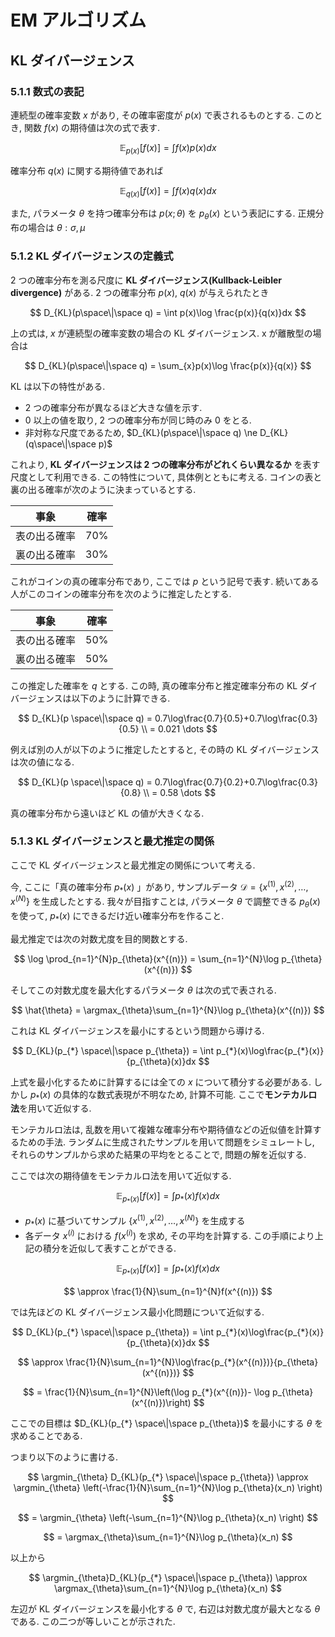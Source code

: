 # EM アルゴリズム

## KL ダイバージェンス

### 5.1.1 数式の表記

連続型の確率変数 $x$ があり, その確率密度が $p(x)$ で表されるものとする.
このとき, 関数 $f(x)$ の期待値は次の式で表す.

$$
\mathbb{E}_{p(x)}[f(x)] = \int f(x)p(x)dx
$$

確率分布 $q(x)$ に関する期待値であれば

$$
\mathbb{E}_{q(x)}[f(x)] = \int f(x)q(x)dx
$$

また, パラメータ $\theta$ を持つ確率分布は $p(x;\theta)$ を $p_\theta (x)$ という表記にする.
正規分布の場合は $\theta: \sigma, \mu$

### 5.1.2 KL ダイバージェンスの定義式

2 つの確率分布を測る尺度に **KL ダイバージェンス(Kullback-Leibler divergence)** がある.
2 つの確率分布 $p(x)$, $q(x)$ が与えられたとき

$$
D_{KL}(p\space\|\space q) = \int p(x)\log \frac{p(x)}{q(x)}dx
$$

上の式は, $x$ が連続型の確率変数の場合の KL ダイバージェンス. x が離散型の場合は

$$
D_{KL}(p\space\|\space q) = \sum_{x}p(x)\log \frac{p(x)}{q(x)}
$$

KL は以下の特性がある.

- 2 つの確率分布が異なるほど大きな値を示す.
- 0 以上の値を取り, 2 つの確率分布が同じ時のみ 0 をとる.
- 非対称な尺度であるため, $D_{KL}(p\space\|\space q) \ne D_{KL}(q\space\|\space p)$

これより, **KL ダイバージェンスは 2 つの確率分布がどれくらい異なるか** を表す尺度として利用できる.
この特性について, 具体例とともに考える.
コインの表と裏の出る確率が次のように決まっているとする.

| 事象         | 確率  |
| ------------ | ----- |
| 表の出る確率 | $70$% |
| 裏の出る確率 | $30$% |

これがコインの真の確率分布であり, ここでは $p$ という記号で表す. 続いてある人がこのコインの確率分布を次のように推定したとする.

| 事象         | 確率  |
| ------------ | ----- |
| 表の出る確率 | $50$% |
| 裏の出る確率 | $50$% |

この推定した確率を $q$ とする. この時, 真の確率分布と推定確率分布の KL ダイバージェンスは以下のように計算できる.

$$
D_{KL}(p \space\|\space q) = 0.7\log\frac{0.7}{0.5}+0.7\log\frac{0.3}{0.5} \\
= 0.021 \dots
$$

例えば別の人が以下のように推定したとすると, その時の KL ダイバージェンスは次の値になる.

$$
D_{KL}(p \space\|\space q) = 0.7\log\frac{0.7}{0.2}+0.7\log\frac{0.3}{0.8} \\
= 0.58 \dots
$$

真の確率分布から遠いほど KL の値が大きくなる.

### 5.1.3 KL ダイバージェンスと最尤推定の関係

ここで KL ダイバージェンスと最尤推定の関係について考える.

今, ここに「真の確率分布 $p_{*}(x)$ 」があり, サンプルデータ $\mathcal{D} = \lbrace{x^{(1)}, x^{(2)}, \dots , x^{(N)}}\rbrace$ を生成したとする.
我々が目指すことは, パラメータ $\theta$ で調整できる $p_{\theta}(x)$ を使って, $p_{*}(x)$ にできるだけ近い確率分布を作ること.

最尤推定では次の対数尤度を目的関数とする.

$$
\log \prod_{n=1}^{N}p_{\theta}(x^{(n)}) = \sum_{n=1}^{N}\log p_{\theta}(x^{(n)})
$$

そしてこの対数尤度を最大化するパラメータ $\theta$ は次の式で表される.

$$
\hat{\theta} = \argmax_{\theta}\sum_{n=1}^{N}\log p_{\theta}(x^{(n)})
$$

これは KL ダイバージェンスを最小にするという問題から導ける.

$$
D_{KL}(p_{*} \space\|\space p_{\theta}) = \int p_{*}(x)\log\frac{p_{*}(x)}{p_{\theta}(x)}dx
$$

上式を最小化するために計算するには全ての $x$ について積分する必要がある. しかし $p_{*}(x)$ の具体的な数式表現が不明なため, 計算不可能. ここで**モンテカルロ法**を用いて近似する.

モンテカルロ法は, 乱数を用いて複雑な確率分布や期待値などの近似値を計算するための手法.
ランダムに生成されたサンプルを用いて問題をシミュレートし, それらのサンプルから求めた結果の平均をとることで, 問題の解を近似する.

ここでは次の期待値をモンテカルロ法を用いて近似する.

$$
\mathbb{E}_{p_{*}(x)}[f(x)] = \int p_{*}(x)f(x)dx
$$

- $p_{*}(x)$ に基づいてサンプル $\lbrace{x^{(1)}, x^{(2)}, \dots , x^{(N)}}\rbrace$ を生成する
- 各データ $x^{(i)}$ における $f(x^{(i)})$ を求め, その平均を計算する.
  この手順により上記の積分を近似して表すことができる.

$$
\mathbb{E}_{p_{*}(x)}[f(x)] = \int p_{*}(x)f(x)dx
$$

$$
\approx \frac{1}{N}\sum_{n=1}^{N}f(x^{(n)})
$$

では先ほどの KL ダイバージェンス最小化問題について近似する.

$$
D_{KL}(p_{*} \space\|\space p_{\theta}) = \int p_{*}(x)\log\frac{p_{*}(x)}{p_{\theta}(x)}dx
$$

$$
\approx \frac{1}{N}\sum_{n=1}^{N}\log\frac{p_{*}(x^{(n)})}{p_{\theta}(x^{(n)})}
$$

$$
= \frac{1}{N}\sum_{n=1}^{N}\left(\log p_{*}(x^{(n)})- \log p_{\theta}(x^{(n)})\right)
$$

ここでの目標は $D_{KL}(p_{*} \space\|\space p_{\theta})$ を最小にする $\theta$ を求めることである.

つまり以下のように書ける.

$$
\argmin_{\theta} D_{KL}(p_{*} \space\|\space p_{\theta}) \approx \argmin_{\theta} \left(-\frac{1}{N}\sum_{n=1}^{N}\log p_{\theta}(x_n) \right)
$$

$$
= \argmin_{\theta} \left(-\sum_{n=1}^{N}\log p_{\theta}(x_n) \right)
$$

$$
= \argmax_{\theta}\sum_{n=1}^{N}\log p_{\theta}(x_n)
$$

以上から

$$
\argmin_{\theta}D_{KL}(p_{*} \space\|\space p_{\theta}) \approx \argmax_{\theta}\sum_{n=1}^{N}\log p_{\theta}(x_n)
$$

左辺が KL ダイバージェンスを最小化する $\theta$ で, 右辺は対数尤度が最大となる $\theta$ である. この二つが等しいことが示された.
